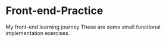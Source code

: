 # Front-end-Practice
My front-end learning journey
These are some small functional implementation exercises.
